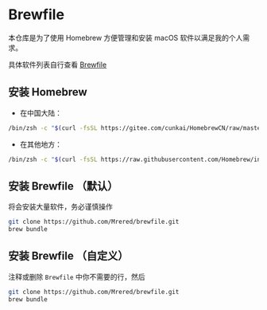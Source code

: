 # Brewfile

本仓库是为了使用 Homebrew 方便管理和安装 macOS 软件以满足我的个人需求。

具体软件列表自行查看 [Brewfile](/Brewfile)

## 安装 Homebrew

- 在中国大陆：

```sh
/bin/zsh -c "$(curl -fsSL https://gitee.com/cunkai/HomebrewCN/raw/master/Homebrew.sh)"
```

- 在其他地方：

```sh
/bin/zsh -c "$(curl -fsSL https://raw.githubusercontent.com/Homebrew/install/master/install.sh)"
```

## 安装 Brewfile （默认）

将会安装大量软件，务必谨慎操作

```sh
git clone https://github.com/Mrered/brewfile.git
brew bundle
```

## 安装 Brewfile （自定义）

注释或删除 `Brewfile` 中你不需要的行，然后

```sh
git clone https://github.com/Mrered/brewfile.git
brew bundle
```
